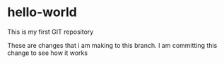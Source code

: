 # hello-world
This is my first GIT repository

These are changes that i am making to this branch.
I am committing this change to see how it works
